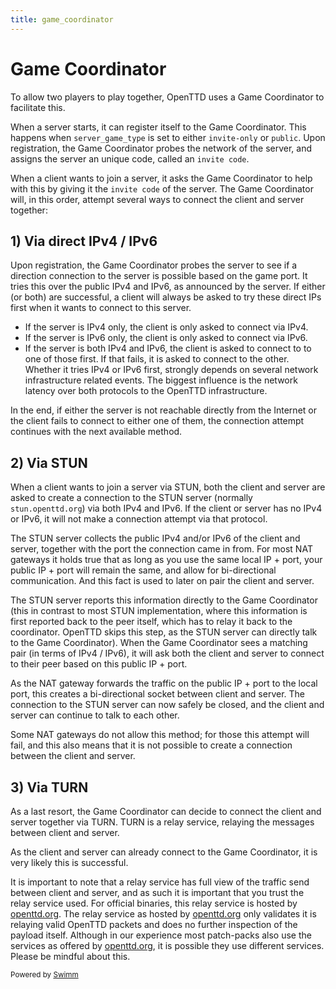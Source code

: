 ```yaml
---
title: game_coordinator
---
```

# Game Coordinator

To allow two players to play together, OpenTTD uses a Game Coordinator to facilitate this.

When a server starts, it can register itself to the Game Coordinator. This happens when <SwmToken path="/src/settings_type.h" pos="304:3:3" line-data="	ServerGameType server_game_type;                      ///&lt; Server type: local / public / invite-only." repo-id="Z2l0aHViJTNBJTNBT3BlblRURE9yaWdpbmFsJTNBJTNBZ2lsYWRuYXZvdA==" repo-name="OpenTTDOriginal">`server_game_type`</SwmToken> is set to either `invite-only` or `public`. Upon registration, the Game Coordinator probes the network of the server, and assigns the server an unique code, called an `invite code`.

When a client wants to join a server, it asks the Game Coordinator to help with this by giving it the `invite code` of the server. The Game Coordinator will, in this order, attempt several ways to connect the client and server together:

## 1) Via direct IPv4 / IPv6

Upon registration, the Game Coordinator probes the server to see if a direction connection to the server is possible based on the game port. It tries this over the public IPv4 and IPv6, as announced by the server. If either (or both) are successful, a client will always be asked to try these direct IPs first when it wants to connect to this server.

- If the server is IPv4 only, the client is only asked to connect via IPv4.
- If the server is IPv6 only, the client is only asked to connect via IPv6.
- If the server is both IPv4 and IPv6, the client is asked to connect to to one of those first. If that fails, it is asked to connect to the other. Whether it tries IPv4 or IPv6 first, strongly depends on several network infrastructure related events. The biggest influence is the network latency over both protocols to the OpenTTD infrastructure.

In the end, if either the server is not reachable directly from the Internet or the client fails to connect to either one of them, the connection attempt continues with the next available method.

## 2) Via STUN

When a client wants to join a server via STUN, both the client and server are asked to create a connection to the STUN server (normally `stun.openttd.org`) via both IPv4 and IPv6. If the client or server has no IPv4 or IPv6, it will not make a connection attempt via that protocol.

The STUN server collects the public IPv4 and/or IPv6 of the client and server, together with the port the connection came in from. For most NAT gateways it holds true that as long as you use the same local IP + port, your public IP + port will remain the same, and allow for bi-directional communication. And this fact is used to later on pair the client and server.

The STUN server reports this information directly to the Game Coordinator (this in contrast to most STUN implementation, where this information is first reported back to the peer itself, which has to relay it back to the coordinator. OpenTTD skips this step, as the STUN server can directly talk to the Game Coordinator). When the Game Coordinator sees a matching pair (in terms of IPv4 / IPv6), it will ask both the client and server to connect to their peer based on this public IP + port.

As the NAT gateway forwards the traffic on the public IP + port to the local port, this creates a bi-directional socket between client and server. The connection to the STUN server can now safely be closed, and the client and server can continue to talk to each other.

Some NAT gateways do not allow this method; for those this attempt will fail, and this also means that it is not possible to create a connection between the client and server.

## 3) Via TURN

As a last resort, the Game Coordinator can decide to connect the client and server together via TURN. TURN is a relay service, relaying the messages between client and server.

As the client and server can already connect to the Game Coordinator, it is very likely this is successful.

It is important to note that a relay service has full view of the traffic send between client and server, and as such it is important that you trust the relay service used. For official binaries, this relay service is hosted by [openttd.org](http://openttd.org). The relay service as hosted by [openttd.org](http://openttd.org) only validates it is relaying valid OpenTTD packets and does no further inspection of the payload itself. Although in our experience most patch-packs also use the services as offered by [openttd.org](http://openttd.org), it is possible they use different services. Please be mindful about this.

<SwmMeta version="3.0.0"><sup>Powered by [Swimm](https://swimm-web-app.web.app/)</sup></SwmMeta>
